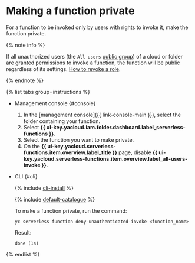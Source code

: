 # Making a function private

For a function to be invoked only by users with rights to invoke it, make the function private.

{% note info %}

If all unauthorized users (the `All users` [public group](../../../iam/concepts/access-control/public-group.md)) of a cloud or folder are granted permissions to invoke a function, the function will be public regardless of its settings. [How to revoke a role](../../../iam/operations/roles/revoke.md).

{% endnote %}

{% list tabs group=instructions %}

- Management console {#console}

   1. In the [management console]({{ link-console-main }}), select the folder containing your function.
   1. Select **{{ ui-key.yacloud.iam.folder.dashboard.label_serverless-functions }}**.
   1. Select the function you want to make private.
   1. On the **{{ ui-key.yacloud.serverless-functions.item.overview.label_title }}** page, disable **{{ ui-key.yacloud.serverless-functions.item.overview.label_all-users-invoke }}**.

- CLI {#cli}

   {% include [cli-install](../../../_includes/cli-install.md) %}

   {% include [default-catalogue](../../../_includes/default-catalogue.md) %}

   To make a function private, run the command:

   ```
   yc serverless function deny-unauthenticated-invoke <function_name>
   ```

   Result:
   ```
   done (1s)
   ```

{% endlist %}
